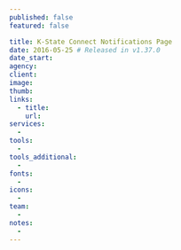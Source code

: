 ```yaml
---
published: false
featured: false

title: K-State Connect Notifications Page
date: 2016-05-25 # Released in v1.37.0
date_start:
agency:
client:
image:
thumb:
links:
  - title:
    url:
services:
  -
tools:
  -
tools_additional:
  -
fonts:
  -
icons:
  -
team:
  -
notes:
  -
---
```

